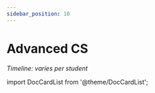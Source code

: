 ```yaml
---
sidebar_position: 10
---
```


# Advanced CS
*Timeline: varies per student*

import DocCardList from '@theme/DocCardList';

<DocCardList />
